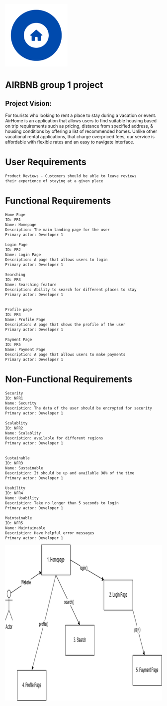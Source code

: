<img src="AIRHOME.png" width="200" height="200">

# AIRBNB group 1 project

## Project Vision:
For tourists who looking to rent a place to stay during a vacation or event. 
AirHome is an application that allows users to find suitable housing based on trip 
requirements such as pricing, distance from specified address, & housing conditions
by offering a list of recommended homes. Unlike other vacational rental applications,
that charge overpriced fees, our service is affordable with flexible rates and an easy
to navigate interface.

# User Requirements
    Product Reviews - Customers should be able to leave reviews
    their experience of staying at a given place 


# Functional Requirements
    Home Page 
    ID: FR1
    Name: Homepage
    Description: The main landing page for the user
    Primary actor: Developer 1

    Login Page 
    ID: FR2
    Name: Login Page
    Description: A page that allows users to login
    Primary actor: Developer 1

    Searching
    ID: FR3
    Name: Searching feature
    Description: Ability to search for different places to stay
    Primary actor: Developer 1

    
    Profile page
    ID: FR4
    Name: Profile Page
    Description: A page that shows the profile of the user
    Primary actor: Developer 1

    Payment Page 
    ID: FR5
    Name: Payment Page
    Description: A page that allows users to make payments
    Primary actor: Developer 1

# Non-Functional Requirements

    Security   
    ID: NFR1
    Name: Security
    Description: The data of the user should be encrypted for security
    Primary actor: Developer 1

    Scalablity
    ID: NFR2
    Name: Scalablity
    Description: available for different regions
    Primary actor: Developer 1

    
    Sustainable 
    ID: NFR3
    Name: Sustainable
    Description: It should be up and available 98% of the time
    Primary actor: Developer 1
    
    Usability 
    ID: NFR4
    Name: Usability
    Description: Take no longer than 5 seconds to login
    Primary actor: Developer 1

    Maintainable
    ID: NFR5
    Name: Maintainable
    Description: Have helpful error messages
    Primary actor: Developer 1

<img src="CaseDiagram.drawio.png" width="800" height="500">
